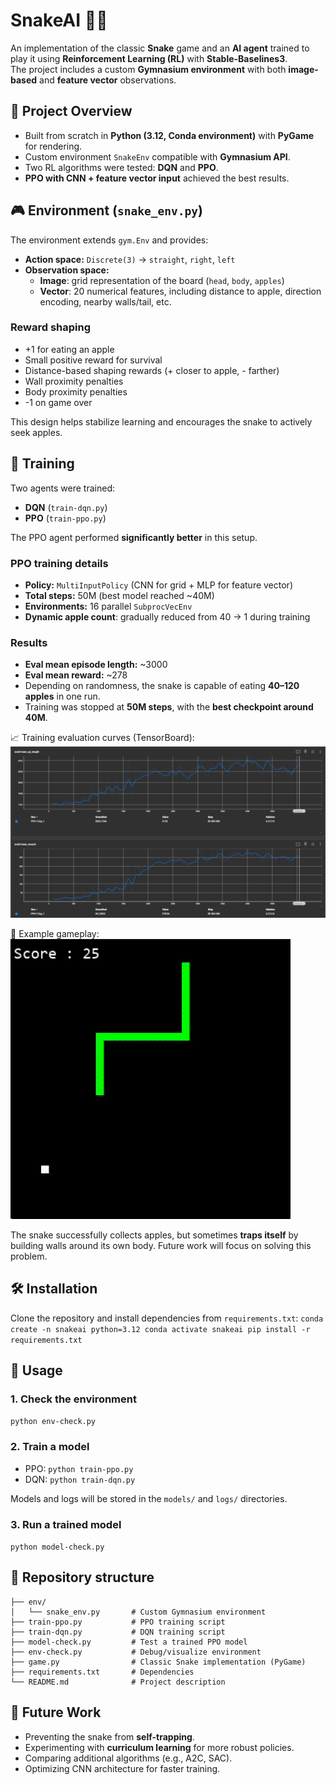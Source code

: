 # SnakeAI 🐍🤖

An implementation of the classic **Snake** game and an **AI agent** trained to play it using **Reinforcement Learning (RL)** with **Stable-Baselines3**.  
The project includes a custom **Gymnasium environment** with both **image-based** and **feature vector** observations.

## 📌 Project Overview
- Built from scratch in **Python (3.12, Conda environment)** with **PyGame** for rendering.
- Custom environment `SnakeEnv` compatible with **Gymnasium API**.
- Two RL algorithms were tested: **DQN** and **PPO**.
- **PPO with CNN + feature vector input** achieved the best results.

## 🎮 Environment (`snake_env.py`)
The environment extends `gym.Env` and provides:
- **Action space:** `Discrete(3)` → `straight`, `right`, `left`
- **Observation space:**
    - **Image**: grid representation of the board (`head`, `body`, `apples`)
    - **Vector**: 20 numerical features, including distance to apple, direction encoding, nearby walls/tail, etc.

### Reward shaping

- +1 for eating an apple
- Small positive reward for survival
- Distance-based shaping rewards (+ closer to apple, - farther)
- Wall proximity penalties
- Body proximity penalties
- -1 on game over

This design helps stabilize learning and encourages the snake to actively seek apples.

## 🤖 Training
Two agents were trained:
- **DQN** (`train-dqn.py`)
- **PPO** (`train-ppo.py`)

The PPO agent performed **significantly better** in this setup.

### PPO training details
- **Policy:** `MultiInputPolicy` (CNN for grid + MLP for feature vector)
- **Total steps:** 50M (best model reached ~40M)
- **Environments:** 16 parallel `SubprocVecEnv`
- **Dynamic apple count**: gradually reduced from 40 → 1 during training

### Results
- **Eval mean episode length:** ~3000
- **Eval mean reward:** ~278
- Depending on randomness, the snake is capable of eating **40–120 apples** in one run.
- Training was stopped at **50M steps**, with the **best checkpoint around 40M**.

📈 Training evaluation curves (TensorBoard):  
![](attachments/Pasted%20image%2020250902210444.png)

🎥 Example gameplay:  
![](attachments/snake%20demo.gif)

The snake successfully collects apples, but sometimes **traps itself** by building walls around its own body. Future work will focus on solving this problem.

## 🛠 Installation
Clone the repository and install dependencies from `requirements.txt`:
`conda create -n snakeai python=3.12 conda activate snakeai pip install -r requirements.txt`

## 🚀 Usage
### 1. Check the environment
`python env-check.py`

### 2. Train a model
- PPO:
    `python train-ppo.py`
- DQN:
    `python train-dqn.py`
    
Models and logs will be stored in the `models/` and `logs/` directories.

### 3. Run a trained model
`python model-check.py`

## 📂 Repository structure

```
├── env/  
│   └── snake_env.py       # Custom Gymnasium environment
├── train-ppo.py           # PPO training script
├── train-dqn.py           # DQN training script
├── model-check.py         # Test a trained PPO model
├── env-check.py           # Debug/visualize environment
├── game.py                # Classic Snake implementation (PyGame)
├── requirements.txt       # Dependencies
└── README.md              # Project description
```

## 🔮 Future Work
- Preventing the snake from **self-trapping**.
- Experimenting with **curriculum learning** for more robust policies.
- Comparing additional algorithms (e.g., A2C, SAC).
- Optimizing CNN architecture for faster training.